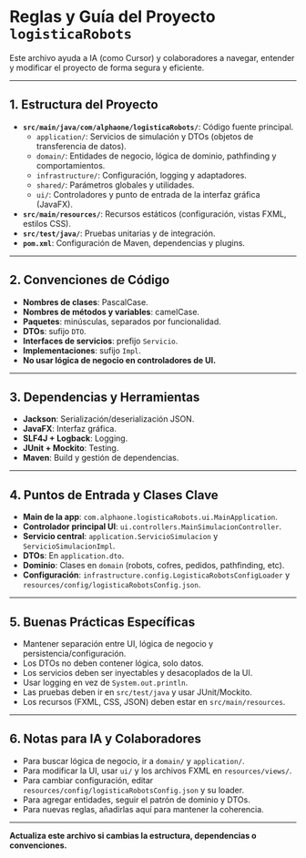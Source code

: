 # Reglas y Guía del Proyecto `logisticaRobots`

Este archivo ayuda a IA (como Cursor) y colaboradores a navegar, entender y modificar el proyecto de forma segura y eficiente.

---

## 1. Estructura del Proyecto

- **`src/main/java/com/alphaone/logisticaRobots/`**: Código fuente principal.
  - `application/`: Servicios de simulación y DTOs (objetos de transferencia de datos).
  - `domain/`: Entidades de negocio, lógica de dominio, pathfinding y comportamientos.
  - `infrastructure/`: Configuración, logging y adaptadores.
  - `shared/`: Parámetros globales y utilidades.
  - `ui/`: Controladores y punto de entrada de la interfaz gráfica (JavaFX).
- **`src/main/resources/`**: Recursos estáticos (configuración, vistas FXML, estilos CSS).
- **`src/test/java/`**: Pruebas unitarias y de integración.
- **`pom.xml`**: Configuración de Maven, dependencias y plugins.

---

## 2. Convenciones de Código

- **Nombres de clases**: PascalCase.
- **Nombres de métodos y variables**: camelCase.
- **Paquetes**: minúsculas, separados por funcionalidad.
- **DTOs**: sufijo `DTO`.
- **Interfaces de servicios**: prefijo `Servicio`.
- **Implementaciones**: sufijo `Impl`.
- **No usar lógica de negocio en controladores de UI.**

---

## 3. Dependencias y Herramientas

- **Jackson**: Serialización/deserialización JSON.
- **JavaFX**: Interfaz gráfica.
- **SLF4J + Logback**: Logging.
- **JUnit + Mockito**: Testing.
- **Maven**: Build y gestión de dependencias.

---

## 4. Puntos de Entrada y Clases Clave

- **Main de la app**: `com.alphaone.logisticaRobots.ui.MainApplication`.
- **Controlador principal UI**: `ui.controllers.MainSimulacionController`.
- **Servicio central**: `application.ServicioSimulacion` y `ServicioSimulacionImpl`.
- **DTOs**: En `application.dto`.
- **Dominio**: Clases en `domain` (robots, cofres, pedidos, pathfinding, etc).
- **Configuración**: `infrastructure.config.LogisticaRobotsConfigLoader` y `resources/config/logisticaRobotsConfig.json`.

---

## 5. Buenas Prácticas Específicas

- Mantener separación entre UI, lógica de negocio y persistencia/configuración.
- Los DTOs no deben contener lógica, solo datos.
- Los servicios deben ser inyectables y desacoplados de la UI.
- Usar logging en vez de `System.out.println`.
- Las pruebas deben ir en `src/test/java` y usar JUnit/Mockito.
- Los recursos (FXML, CSS, JSON) deben estar en `src/main/resources`.

---

## 6. Notas para IA y Colaboradores

- Para buscar lógica de negocio, ir a `domain/` y `application/`.
- Para modificar la UI, usar `ui/` y los archivos FXML en `resources/views/`.
- Para cambiar configuración, editar `resources/config/logisticaRobotsConfig.json` y su loader.
- Para agregar entidades, seguir el patrón de dominio y DTOs.
- Para nuevas reglas, añadirlas aquí para mantener la coherencia.

---

**Actualiza este archivo si cambias la estructura, dependencias o convenciones.** 